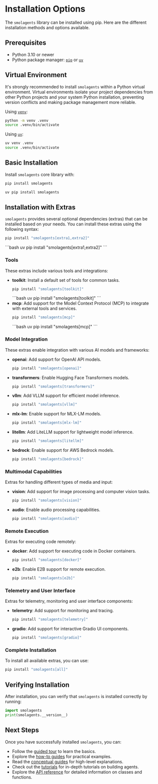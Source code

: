 # Installation Options

The `smolagents` library can be installed using pip. Here are the different installation methods and options available.

## Prerequisites
- Python 3.10 or newer
- Python package manager: [`pip`](https://pip.pypa.io/en/stable/) or [`uv`](https://docs.astral.sh/uv/)

## Virtual Environment

It's strongly recommended to install `smolagents` within a Python virtual environment.
Virtual environments isolate your project dependencies from other Python projects and your system Python installation,
preventing version conflicts and making package management more reliable.

<hfoptions id="virtual-environment">
<hfoption id="venv">

Using [`venv`](https://docs.python.org/3/library/venv.html):

```bash
python -m venv .venv
source .venv/bin/activate
```

</hfoption>
<hfoption id="uv">

Using [`uv`](https://docs.astral.sh/uv/):

```bash
uv venv .venv
source .venv/bin/activate
```

</hfoption>
</hfoptions>

## Basic Installation

Install `smolagents` core library with:

<hfoptions id="installation">
<hfoption id="pip">

```bash
pip install smolagents
```

</hfoption>
<hfoption id="uv">

```bash
uv pip install smolagents
```

</hfoption>
</hfoptions>

## Installation with Extras

`smolagents` provides several optional dependencies (extras) that can be installed based on your needs.
You can install these extras using the following syntax:
<hfoptions id="installation">
<hfoption id="pip">
```bash
pip install "smolagents[extra1,extra2]"
```
</hfoption>
<hfoption id="uv">
```bash
uv pip install "smolagents[extra1,extra2]"
```
</hfoption>
</hfoptions>

### Tools
These extras include various tools and integrations:
- **toolkit**: Install a default set of tools for common tasks.
  <hfoptions id="installation">
  <hfoption id="pip">
  ```bash
  pip install "smolagents[toolkit]"
  ```
  </hfoption>
  <hfoption id="uv">
  ```bash
  uv pip install "smolagents[toolkit]"
  ```
  </hfoption>
  </hfoptions>
- **mcp**: Add support for the Model Context Protocol (MCP) to integrate with external tools and services.
  <hfoptions id="installation">
  <hfoption id="pip">
  ```bash
  pip install "smolagents[mcp]"
  ```
  </hfoption>
  <hfoption id="uv">
  ```bash
  uv pip install "smolagents[mcp]"
  ```
  </hfoption>
  </hfoptions>

### Model Integration
These extras enable integration with various AI models and frameworks:
- **openai**: Add support for OpenAI API models.
  ```bash
  pip install "smolagents[openai]"
  ```
- **transformers**: Enable Hugging Face Transformers models.
  ```bash
  pip install "smolagents[transformers]"
  ```
- **vllm**: Add VLLM support for efficient model inference.
  ```bash
  pip install "smolagents[vllm]"
  ```
- **mlx-lm**: Enable support for MLX-LM models.
  ```bash
  pip install "smolagents[mlx-lm]"
  ```
- **litellm**: Add LiteLLM support for lightweight model inference.
  ```bash
  pip install "smolagents[litellm]"
  ```
- **bedrock**: Enable support for AWS Bedrock models.
  ```bash
  pip install "smolagents[bedrock]"
  ```

### Multimodal Capabilities
Extras for handling different types of media and input:
- **vision**: Add support for image processing and computer vision tasks.
  ```bash
  pip install "smolagents[vision]"
  ```
- **audio**: Enable audio processing capabilities.
  ```bash
  pip install "smolagents[audio]"
  ```

### Remote Execution
Extras for executing code remotely:
- **docker**: Add support for executing code in Docker containers.
  ```bash
  pip install "smolagents[docker]"
  ```
- **e2b**: Enable E2B support for remote execution.
  ```bash
  pip install "smolagents[e2b]"
  ```

### Telemetry and User Interface
Extras for telemetry, monitoring and user interface components:
- **telemetry**: Add support for monitoring and tracing.
  ```bash
  pip install "smolagents[telemetry]"
  ```
- **gradio**: Add support for interactive Gradio UI components.
  ```bash
  pip install "smolagents[gradio]"
  ```

### Complete Installation
To install all available extras, you can use:
```bash
pip install "smolagents[all]"
```

## Verifying Installation
After installation, you can verify that `smolagents` is installed correctly by running:
```python
import smolagents
print(smolagents.__version__)
```

## Next Steps
Once you have successfully installed `smolagents`, you can:
- Follow the [guided tour](./guided_tour) to learn the basics.
- Explore the [how-to guides](./examples/text_to_sql) for practical examples.
- Read the [conceptual guides](./conceptual_guides/intro_agents) for high-level explanations.
- Check out the [tutorials](./tutorials/building_good_agents) for in-depth tutorials on building agents.
- Explore the [API reference](./reference/index) for detailed information on classes and functions.

